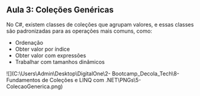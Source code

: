 ## Aula 3: Coleções Genéricas

No C#, existem classes de coleções que agrupam valores, e essas classes são padronizadas para as operações mais comuns, como:

* Ordenação
* Obter valor por índice
* Obter valor com expressões
* Trabalhar com tamanhos dinâmicos

![](C:\Users\Admin\Desktop\DigitalOne\2- Bootcamp_Decola_Tech\8-Fundamentos de Coleções e LINQ com .NET\PNGs\5-ColecaoGenerica.png)